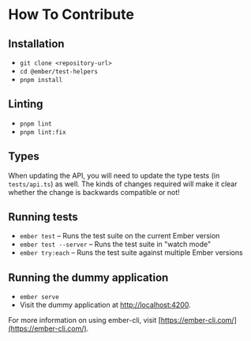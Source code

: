 # How To Contribute

## Installation

* `git clone <repository-url>`
* `cd @ember/test-helpers`
* `pnpm install`

## Linting

* `pnpm lint`
* `pnpm lint:fix`

## Types

When updating the API, you will need to update the type tests (in `tests/api.ts`) as well. The kinds of changes required will make it clear whether the change is backwards compatible or not!

## Running tests

* `ember test` – Runs the test suite on the current Ember version
* `ember test --server` – Runs the test suite in "watch mode"
* `ember try:each` – Runs the test suite against multiple Ember versions

## Running the dummy application

* `ember serve`
* Visit the dummy application at [http://localhost:4200](http://localhost:4200).

For more information on using ember-cli, visit [https://ember-cli.com/](https://ember-cli.com/).
